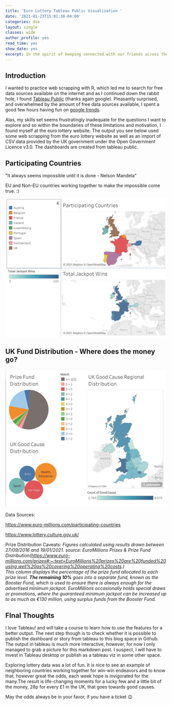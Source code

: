 ```yaml
---
title: 'Euro Lottery Tableau Public Visualization '
date: '2021-01-23T15:01:30-04:00'
categories: dse
layout: single
classes: wide
author_profile: yes
read_time: yes
show_date: yes
excerpt: In the spirit of keeping connected with our friends across the sea in Europe, I thought I'd have a quick look at Tableau Public and practice some web scrapping with the euro lottery site.
---
```


## **Introduction**  

I wanted to practice web scrapping with R, which led me to search for free data sources available on the internet and as I continued down the rabbit hole, I found [Tableau Public](https://public.tableau.com/s/) (thanks again google).  Pleasantly surprised, and overwhelmed by the amount of free data sources available, I spent a good few hours having fun on [google trends](https://trends.google.com/trends/?geo=US). 

Alas, my skills set seems frustratingly inadequate for the questions I want to explore and so within the boundaries of these limitations and motivation, I found myself at the euro lottery website. The output you see below used some web scrapping from the euro lottery website as well as an import of CSV data provided by the UK government under the Open Government Licence v3.0. The dashboards are created from tableau public.  


## **Participating Countries**

"It always seems impossible until it is done - Nelson Mandela"

EU and Non-EU countries working together to make the impossible come true. :)


![participating-countries](figure/participating-countries.jpg)


## **UK Fund Distribution - Where does the money go?**

![UK Fund Distribution](figure/uk-focus.jpg)

Data Sources:

https://www.euro-millions.com/participating-countries

https://www.lottery.culture.gov.uk/

Prize Distribution Caveats:
*Figures calculated using results drawn between 27/09/2016 and 19/01/2021.		source: EuroMillions Prizes & Prize Fund Distribution(https://www.euro-millions.com/prizes#:~:text=EuroMillions%20prizes%20are%20funded%20using,well%20as%20covering%20operating%20costs.)			
This column displays the percentage of the prize fund allocated to each prize level. **The remaining 10%** goes into a separate fund, known as the Booster Fund, which is used to ensure there is always enough for the advertised minimum jackpot. EuroMillions occasionally holds special draws or promotions, where the guaranteed minimum jackpot can be increased up to as much as €130 million, using surplus funds from the Booster Fund.*  


##  **FInal Thoughts**

I love Tableau! and will take a course to learn how to use the features for a better output. The next step though is to check whether it is possible to publish the dashboard or story from tableau to this blog space in Github. The output in tableau is much more interactive, however, for now I only managed to grab a picture for this markdown post. I suspect, I will have to invest in Tableau desktop or publish as a tableau viz in some other space. 

Exploring lottery data was a lot of fun. It is nice to see an example of neighboring countries working together for win-win endeavors and to know that, however great the odds, each week hope is invigorated for the many.The result is life-changing moments for a lucky few and a little bit of the money, 28p for every £1 in the UK,  that goes towards good causes. 

May the odds always be in your favor, if you have a ticket 😉
